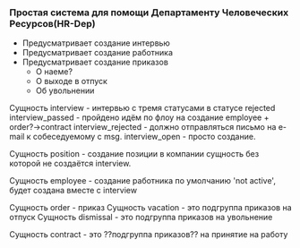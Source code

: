 <h3>Простая система для помощи Департаменту Человеческих Ресурсов(HR-Dep)</h3>
<div>
    <ul>
        <li>Предусматривает создание интервью</li>
        <li>Предусматривает создание работника</li>
        <li>Предусматривает создание приказов
            <ul>
                <li>О наеме?</li>
                <li>О выходе в отпуск</li>
                <li>Об увольнении</li>
            </ul>
        </li>
    </ul>
</div>
<p>
Сущность interview - интервью с тремя статусами в статусе rejected 
    interview_passed - пройдено идём по флоу на создание employee + order?->contract
    interview_rejected - должно отправляться письмо на e-mail к собеседуемому с msg.
    interview_open - просто создание.
</p>
<p>
Сущность position - создание позиции в компании сущность без которой не создаётся interview.
</p>
<p>
Сущность employee - создание работника
    по умолчанию 'not active', будет создана вместе с interview
</p>
<p>
    Сущность order - приказ
    Сущность vacation - это подгруппа приказов на отпуск
    Сущность dismissal - это подгруппа приказов на увольнение
</p>
<p>
    Сущность contract - это ??подгруппа приказов?? на принятие на работу
</p>



